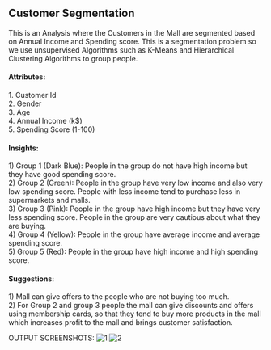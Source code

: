 <h2>Customer Segmentation</h2>
<p>This is an Analysis where the Customers in the Mall are segmented based on Annual Income and Spending score. This is a segmentation problem so we use unsupervised Algorithms such as K-Means and Hierarchical Clustering Algorithms to group people.<p>
<h4>Attributes:</h4>
1. Customer Id <br>
2. Gender <br>
3. Age <br>
4. Annual Income (k$) <br>
5. Spending Score (1-100)<br>
<h4>Insights:</h4>
1) Group 1 (Dark Blue): People in the group do not have high income but they have good spending score.<br>
2) Group 2 (Green): People in the group have very low income and also very low spending score. People with less income tend to purchase less in supermarkets and malls.<br>
3) Group 3 (Pink): People in the group have high income but they have very less spending score. People in the group are very cautious about what they are buying.<br>
4) Group 4 (Yellow): People in the group have average income and average spending score.<br>
5) Group 5 (Red): People in the group have high income and high spending score.<br>
<h4>Suggestions:</h4>
1) Mall can give offers to the people who are not buying too much.<br>
2) For Group 2 and group 3 people the mall can give discounts and offers using membership cards, so that they tend to buy more products in the mall which increases profit to the mall and brings customer satisfaction.

OUTPUT SCREENSHOTS:
![1](https://github.com/SaranNithish2972/Customer_Segmentation/assets/86521131/821abd27-a62a-4ce6-9684-a5a7094fb66e)
![2](https://github.com/SaranNithish2972/Customer_Segmentation/assets/86521131/85b55ef5-bae7-42ec-8f1e-e1252fef1700)
